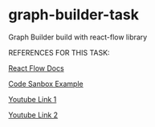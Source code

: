 # graph-builder-task

Graph Builder build with react-flow library 


REFERENCES FOR THIS TASK:

<a href="https://reactflow.dev/docs/introduction">React Flow Docs</a>

<a href="https://codesandbox.io/s/react-flow-add-node-button-l9rcu">Code Sanbox Example</a>

<a href="https://www.youtube.com/watch?v=GNI4ZKyXbpA&t=821s">Youtube Link 1</a>

<a href="https://www.youtube.com/watch?v=4Siz4HHJYDQ">Youtube Link 2</a>
